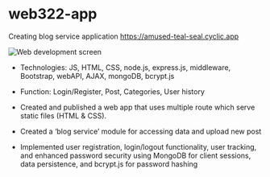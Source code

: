 # web322-app
Creating blog service application
https://amused-teal-seal.cyclic.app

![Web development screen](https://github.com/saetbyeolL/WEB322/raw/master/BlogScreenShot.jpg)

- Technologies: JS, HTML, CSS,  node.js, express.js, middleware, Bootstrap, webAPI, AJAX, mongoDB, bcrypt.js
- Function: Login/Register, Post, Categories,  User history

- Created and published a web app that uses multiple route which serve static files (HTML & CSS). 
- Created a ‘blog service’ module for accessing data and upload new post 
- Implemented user registration, login/logout functionality, user tracking, and enhanced password security using MongoDB for client sessions, data persistence, and bcrypt.js for password hashing
